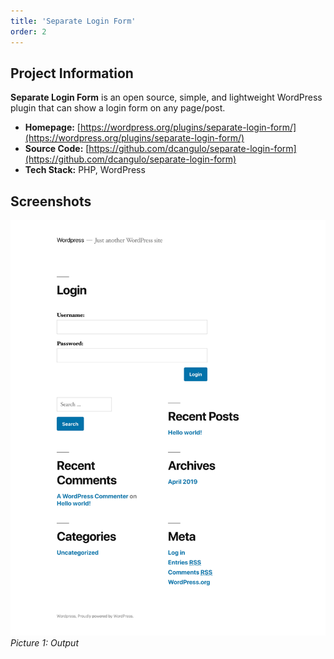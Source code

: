 ```yaml
---
title: 'Separate Login Form'
order: 2
---
```

## Project Information
**Separate Login Form** is an open source, simple, and lightweight WordPress plugin that can show a login form on any page/post.

* **Homepage:** [https://wordpress.org/plugins/separate-login-form/](https://wordpress.org/plugins/separate-login-form/)
* **Source Code:** [https://github.com/dcangulo/separate-login-form](https://github.com/dcangulo/separate-login-form)
* **Tech Stack:** PHP, WordPress

## Screenshots
![output](/assets/images/portfolio/separate-login-form/output.jpg)
_Picture 1: Output_
